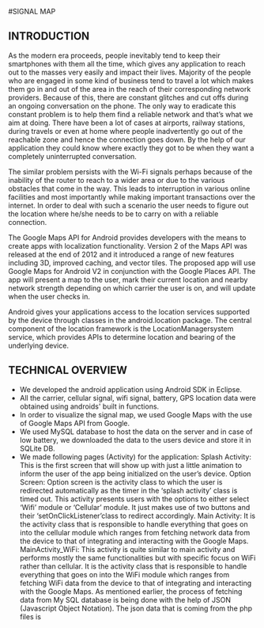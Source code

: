#SIGNAL MAP

## INTRODUCTION

As the modern era proceeds, people inevitably tend to keep their smartphones with them all the time, which gives any application to reach out to the masses very easily and impact their lives. Majority of the people who are engaged in some kind of business tend to travel a lot which makes them go in and out of the area in the reach of their corresponding network providers. Because of this, there are constant glitches and cut offs during an ongoing conversation on the phone. The only way to eradicate this constant problem is to help them find a reliable network and that’s what we aim at doing. There have been a lot of cases at airports, railway stations, during travels or even at home where people inadvertently go out of the reachable zone and hence the connection goes down. By the help of our application they could know where exactly they got to be when they want a completely uninterrupted conversation.

The similar problem persists with the Wi-Fi signals perhaps because of the inability of the router to reach to a wider area or due to the various obstacles that come in the way. This leads to interruption in various online facilities and most importantly while making important transactions over the internet. In order to deal with such a scenario the user needs to figure out the location where he/she needs to be to carry on with a reliable connection.

The Google Maps API for Android provides developers with the means to create apps with localization functionality. Version 2 of the Maps API was released at the end of 2012 and it introduced a range of new features including 3D, improved caching, and vector tiles. The proposed app will use Google Maps for Android V2 in conjunction with the Google Places API. The app will present a map to the user, mark their current location and nearby network strength depending on which carrier the user is on, and will update when the user checks in.

Android gives your applications access to the location services supported by the device through classes in the android.location package. The central component of the location framework is the LocationManagersystem service, which provides APIs to determine location and bearing of the underlying device.

## TECHNICAL OVERVIEW

- We developed the android application using Android SDK in Eclipse.
- All the carrier, cellular signal, wifi signal, battery, GPS location data were obtained using androids' built in functions.
- In order to visualize the signal map, we used Google Maps with the use of Google Maps API from Google.
- We used MySQL database to host the data on the server and in case of low battery, we downloaded the data to the users device and store it in SQLite DB.
- We made following pages (Activity) for the application:
  Splash Activity:
    This is the first screen that will show up with just a little animation to inform the user of the app being initialized on the user’s     device.
  Option Screen:
    Option screen is the activity class to which the user is redirected automatically as the timer in the ‘splash activity’ class is         timed out. This activity presents users with the options to either select ‘Wifi’ module or ‘Cellular’ module.
    It just makes use of two buttons and their ‘setOnClickListener’class to redirect accordingly.
  Main Activity:
    It is the activity class that is responsible to handle everything that goes on into the cellular module which ranges from fetching       network data from the device to that of integrating and interacting with the Google Maps.
  MainActivity_WiFi:
    This activity is quite similar to main activity and performs mostly the same functionalities but with specific focus on WiFi rather      than cellular. It is the activity class that is responsible to handle everything that goes on into the WiFi module which ranges from     fetching WiFi data from the device to that of integrating and interacting with the Google Maps.
    As mentioned earlier, the process of fetching data from My SQL database is being done with the help of JSON (Javascript Object           Notation). The json data that is coming from the php files is

  
